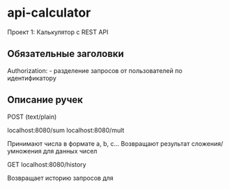 # api-calculator

Проект 1: Калькулятор с REST API

## Обязательные заголовки
Authorization: <uID> - разделение запросов от пользователей по идентификатору

## Описание ручек

POST (text/plain)

localhost:8080/sum
localhost:8080/mult

Принимают числа в формате a, b, c...
Возвращают результат сложения/умножения для данных чисел

GET
localhost:8080/history

Возвращает историю запросов для <uID>